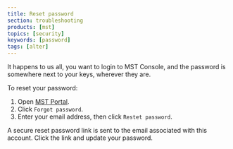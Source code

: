 ```yaml
---
title: Reset password
section: troubleshooting
products: [mst]
topics: [security]
keywords: [password]
tags: [alter]
---
```


It happens to us all, you want to login to MST Console, and the password is somewhere 
next to your keys, wherever they are. 

To reset your password:

1. Open [MST Portal][mst-login].
2. Click `Forgot password`.
3. Enter your email address, then click `Restet password`.

A secure reset password link is sent to the email associated with this account. Click the link 
and update your password. 


[mst-login]:https://portal.managed.timescale.com/login
